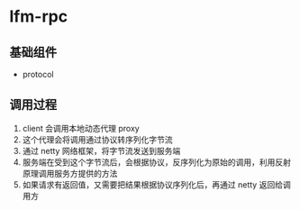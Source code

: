 # lfm-rpc

## 基础组件
- protocol

## 调用过程
1. client 会调用本地动态代理 proxy 
2. 这个代理会将调用通过协议转序列化字节流
3. 通过 netty 网络框架，将字节流发送到服务端
3. 服务端在受到这个字节流后，会根据协议，反序列化为原始的调用，利用反射原理调用服务方提供的方法
4. 如果请求有返回值，又需要把结果根据协议序列化后，再通过 netty 返回给调用方
